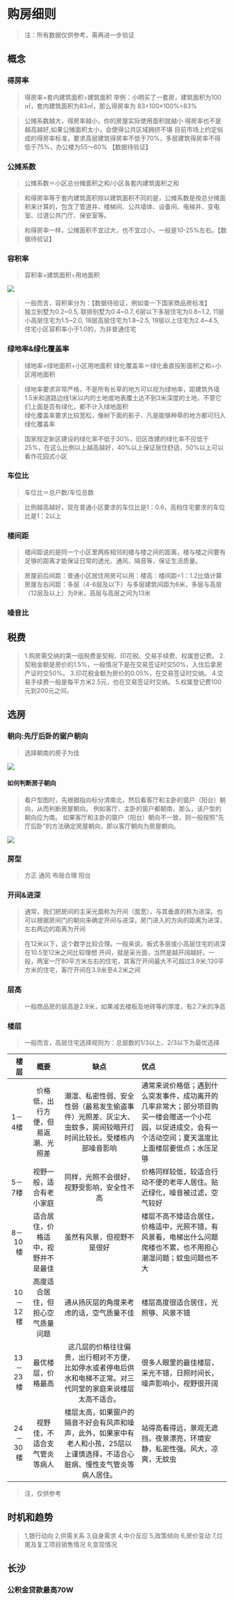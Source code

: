 # 购房细则
>注：所有数据仅供参考，需再进一步验证


## 概念

### 得房率

>得房率=套内建筑面积÷建筑面积
>举例：小明买了一套房，建筑面积为100㎡，套内建筑面积为83㎡，那么得房率为
>83÷100×100%=83% 

>公摊系数越大，得房率越小，你的房屋实际使用面积就越小
>得房率也不是越高越好,如果公摊面积太小，会使得公共区域拥挤不堪
>目前市场上约定俗成的得房率标准，要求高层建筑得房率不低于70%，多层建筑得房率不得低于75%，办公楼为55～60% 【数据待验证】

### 公摊系数

>公摊系数＝小区总分摊面积之和/小区各套内建筑面积之和

>和得房率等于套内建筑面积除以建筑面积不同的是，公摊系数是按总分摊面积来计算的，包含了管道井、楼梯间、公共墙体、设备间、电梯井、变电室、过道公共门厅、保安室等。

>和得房率一样，公摊面积不宜过大，也不宜过小，一般是10-25%左右。【数据待验证】

### 容积率

>容积率=建筑面积÷用地面积

![](./res/house-rongjirotia.png "")


>一般而言，容积率分为：【数据待验证，例如查一下国家商品房标准】   
>独立别墅为0.2~0.5,
>联排别墅为0.4~0.7,
>6层以下多层住宅为0.8~1.2,
>11层小高层住宅为1.5~2.0,
>18层高层住宅为1.8~2.5,
>19层以上住宅为2.4~4.5,
>住宅小区容积率小于1.0的，为非普通住宅


### 绿地率&绿化覆盖率
>绿地率=绿地面积÷小区用地面积
>绿化覆盖率＝绿化垂直投影面积之和÷小区用地面积

>绿地率要求非常严格，不是所有长草的地方可以视为绿地率，距建筑外墙1.5米和道路边线1米以内的土地或地表覆土达不到3米深度的土地，不管它们上面是否有绿化，都不计入绿地面积     
>绿化覆盖率要求比较宽松，像树下面的影子、凡是能够种草的地方都可归入绿化覆盖率    

>国家规定新区建设的绿化率不低于30%，旧区改建的绿化率不应低于25%，在这么比例以上越高越好，40%以上保证居住舒适，50%以上可以看作花园式小区   


### 车位比

>车位比＝总户数/车位总数

>比例越高越好，现在普通小区要求的车位比是1：0.6，高档住宅要求的车位比是1：2以上


### 楼间距

>楼间距说的是同一个小区里两栋相邻的楼与楼之间的距离，楼与楼之间要有足够的距离才能保证日常的透光、通风、隔音等，保证生活质量。

>房屋前后间距：普通小区居住用房可以用：楼高：楼间距=1：1.2比值计算  
>房屋左右间距：多层（4-6层及以下）与多层建筑间距为6米，多层与高层（12层及以上）为9米，高层与高层之间为13米     



### 噪音比


## 税费

>1.购房需交纳的第一组税费是契税、印花税、交易手续费、权属登记费。
>2.契税金额是房价的1.5%，一般情况下是在交易签证时交50%，入住后拿房产证时交50%。
>3.印花税金额为房价的0.05%，在交易签证时交纳。
>4.交易手续费一般是每平方米2.5元，也在交易签证时交纳。
>5.权属登记费100元到200元之间。



## 选房

### 朝向:先厅后卧的窗户朝向

>选择朝南的房子为佳

![](./res/house-direct.jpeg "")

#### 如何判断房子朝向
>看户型图时，先根据指向标分清南北，然后看客厅和主卧的窗户（阳台）朝向，从而判断房屋朝向。
>例如客厅、主卧的窗户都朝南，那么，该户型的朝向应为南。
>如果客厅和主卧的窗户（阳台）朝向不一致，则一般按照“先厅后卧”的方法确定房屋朝向，即以客厅朝向为房屋朝向。


![](./res/house-partition-direct.jpeg "")

### 房型
>方正
>通风
>布局合理
>阳台


### 开间&进深

>通常，我们把房间的主采光面称为开间（面宽），与其垂直的称为进深。也可以根据房间门的朝向来确定开间与进深，房门进入的方向的距离为进深，左右两边的距离为开间


>在12米以下，这个数字比较合理。一般来说，板式多层或小高层住宅的进深在10.5至12米之间比较理想
>开间，就是采光面，当然是越开阔越好。一般，两室一厅80平方米左右的住宅，其客厅开间最大不可超过3.9米;120平方米的住宅，客厅开间在3.9米至4.2米之间


### 层高
>一般商品房的层高是2.9米，如果减去楼板及地砖等的厚度，有2.7米的净高


### 楼层

>一般而言，高层住宅选择规则为：总层数的1/3以上、2/3以下为最优选择

楼层    |         概要            | 缺点 | 优点 
--------------:|:-----------------------------:|:-----------:|:----------
 1－4楼  | 价格低，出行方便，但易返潮、光照差   | 潮湿、私密性弱、安全性弱（最易发生偷盗事件）光照差、灰尘大、虫蚊多，房间较暗开灯时间比较长。受楼栋内部噪音影响 |通常来说价格低；遇到什么突发事件，成功离开的几率非常大；部分项目购买一楼会赠送一个小花园，以促进成交，会有一个活动空间；夏天温度比上面楼层要低点；水压足够           
 5－7楼   | 视野一般，适合有老小家庭   |同样，光照不会很好，视野受影响，安全性不高  | 价格同样较低，较适合行动不便的老年人居住。贴近绿化，噪音被过滤，空气较好
 8－10楼   | 适合居住，价格适中，视野并不是最佳   |虽然有风景，但视野不是很好    | 楼层不高不矮适合居住，价格适中，光照不错，有风景看，电梯出什么问题爬楼也不累，也不用担心潮湿问题；蚊虫问题也不大
 10－12楼 | 高度适合居住，但担心空气质量问题   |通从扬灰层的角度来考虑的话，空气质量不佳 | 楼层高度很适合居住，光照够、风景不错
13－23楼 | 最优楼层，价格最高   |这几层的价格往往偏贵，出行相对不方便，比如停水或者停电后供水和电梯不正常。对三代同堂的家庭来说楼层太高不适合。  | 很多人眼里的最佳楼层，采光不错，日照时间长，噪声影响小，视野很开阔
24－30楼 | 视野佳，不适合支气管炎等病人   |楼层太高，如果窗户的隔音不好会有风声和噪声，此外，如果家中有老人和小孩，25层以上谨慎选择，不适合心脏病、慢性支气管炎等病人居住。 | 站得高看得远，景观无遮挡，夜景漂亮，环境安静，私密性强。风大，凉爽，无蚊虫

>注，仅供参考


## 时机和趋势
>1,银行动向
>2,供需关系
>3,自身需求
>4,中介反应
>5,政策倾向
>6,房价变动
>7,烂尾及复工项目销售情况
>8,变现情况

## 长沙

### 公积金贷款最高70W

